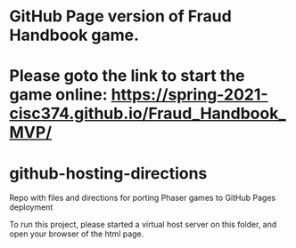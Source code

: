 # GitHub Page version of Fraud Handbook game.
# Please goto the link to start the game online: https://spring-2021-cisc374.github.io/Fraud_Handbook_MVP/







# github-hosting-directions
Repo with files and directions for porting Phaser games to GitHub Pages deployment

To run this project, please started a virtual host server on this folder, and open your browser of the html page.
